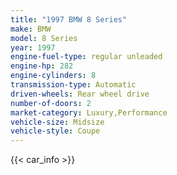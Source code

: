 ```yaml
---
title: "1997 BMW 8 Series"
make: BMW
model: 8 Series
year: 1997
engine-fuel-type: regular unleaded
engine-hp: 282
engine-cylinders: 8
transmission-type: Automatic
driven-wheels: Rear wheel drive
number-of-doors: 2
market-category: Luxury,Performance
vehicle-size: Midsize
vehicle-style: Coupe
---
```


{{< car_info >}}
